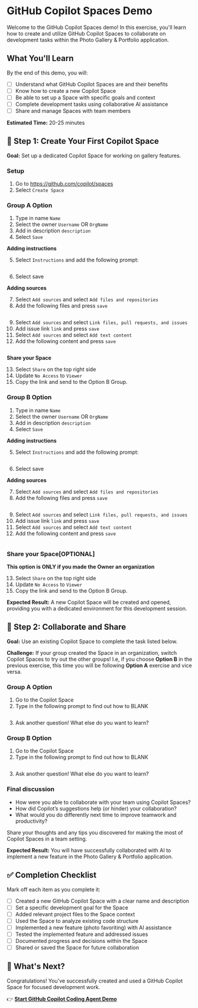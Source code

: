 # GitHub Copilot Spaces Demo

Welcome to the GitHub Copilot Spaces demo! In this exercise, you'll learn how to create and utilize GitHub Copilot Spaces to collaborate on development tasks within the Photo Gallery & Portfolio application.

## What You'll Learn
By the end of this demo, you will:
- [ ] Understand what GitHub Copilot Spaces are and their benefits
- [ ] Know how to create a new Copilot Space
- [ ] Be able to set up a Space with specific goals and context
- [ ] Complete development tasks using collaborative AI assistance
- [ ] Share and manage Spaces with team members

**Estimated Time:** 20-25 minutes

## 🎯 Step 1: Create Your First Copilot Space

**Goal:** Set up a dedicated Copilot Space for working on gallery features.

### Setup
1. Go to https://github.com/copilot/spaces
2. Select `Create Space`

### Group A Option

1. Type in name `Name`
2. Select the owner `Username` OR `OrgName`
3. Add in description `description`
4. Select `Save`

**Adding instructions**

5. Select `Instructions` and add the following prompt:
```markdown

```
6. Select save

**Adding sources**

7. Select `Add sources` and select `Add files and repositories`
8. Add the following files and press `save`
```markdown

```
9. Select `Add sources` and select `Link files, pull requests, and issues`
10. Add issue link `link` and press `save`
11. Select `Add sources` and select `Add text content`
12. Add the following content and press `save`
```markdown

```

**Share your Space**

13. Select `Share` on the top right side
14. Update `No Access` to `Viewer`
15. Copy the link and send to the Option B Group.

### Group B Option

1. Type in name `Name`
2. Select the owner `Username` OR `OrgName`
3. Add in description `description`
4. Select `Save`

**Adding instructions**

5. Select `Instructions` and add the following prompt:
```markdown

```
6. Select save

**Adding sources**

7. Select `Add sources` and select `Add files and repositories`
8. Add the following files and press `save`
```markdown

```
9. Select `Add sources` and select `Link files, pull requests, and issues`
10. Add issue link `link` and press `save`
11. Select `Add sources` and select `Add text content`
12. Add the following content and press `save`
```markdown

```

### Share your Space[OPTIONAL]

**This option is ONLY if you made the Owner an organization**

13. Select `Share` on the top right side
14. Update `No Access` to `Viewer`
15. Copy the link and send to the Option B Group.

**Expected Result:** A new Copilot Space will be created and opened, providing you with a dedicated environment for this development session.

## 🤝 Step 2: Collaborate and Share

**Goal:** Use an existing Copilot Space to complete the task listed below.

**Challenge:** If your group created the Space in an organization, switch Copilot Spaces to try out the other groups! I.e, if you choose **Option B** in the previous exercise, this time you will be following **Option A** exercise and vice versa. 

### Group A Option

1. Go to the Copilot Space
2. Type in the following prompt to find out how to BLANK

```markdown
```

3. Ask another question! What else do you want to learn?

### Group B Option

1. Go to the Copilot Space
2. Type in the following prompt to find out how to BLANK

```markdown
```

3. Ask another question! What else do you want to learn?

### Final discussion

- How were you able to collaborate with your team using Copilot Spaces? 
- How did Copilot’s suggestions help (or hinder) your collaboration?
- What would you do differently next time to improve teamwork and productivity?

Share your thoughts and any tips you discovered for making the most of Copilot Spaces in a team setting.

**Expected Result:** You will have successfully collaborated with AI to implement a new feature in the Photo Gallery & Portfolio application.

## ✅ Completion Checklist

Mark off each item as you complete it:

- [ ] Created a new GitHub Copilot Space with a clear name and description
- [ ] Set a specific development goal for the Space
- [ ] Added relevant project files to the Space context
- [ ] Used the Space to analyze existing code structure
- [ ] Implemented a new feature (photo favoriting) with AI assistance
- [ ] Tested the implemented feature and addressed issues
- [ ] Documented progress and decisions within the Space
- [ ] Shared or saved the Space for future collaboration

## 🚀 What's Next?

Congratulations! You've successfully created and used a GitHub Copilot Space for focused development work.

👉 **[Start GitHub Copilot Coding Agent Demo](./coding-agent.md)**